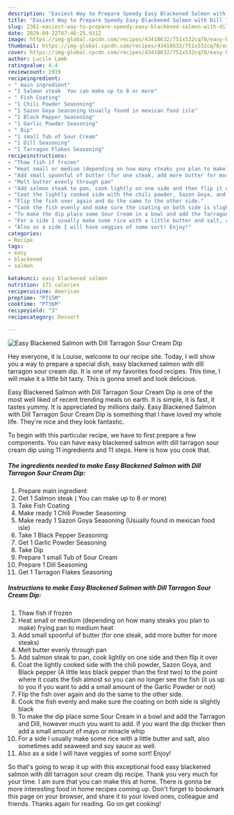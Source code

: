 ```yaml
---
description: "Easiest Way to Prepare Speedy Easy Blackened Salmon with Dill Tarragon Sour Cream Dip"
title: "Easiest Way to Prepare Speedy Easy Blackened Salmon with Dill Tarragon Sour Cream Dip"
slug: 2361-easiest-way-to-prepare-speedy-easy-blackened-salmon-with-dill-tarragon-sour-cream-dip
date: 2020-09-22T07:46:25.931Z
image: https://img-global.cpcdn.com/recipes/43418632/751x532cq70/easy-blackened-salmon-with-dill-tarragon-sour-cream-dip-recipe-main-photo.jpg
thumbnail: https://img-global.cpcdn.com/recipes/43418632/751x532cq70/easy-blackened-salmon-with-dill-tarragon-sour-cream-dip-recipe-main-photo.jpg
cover: https://img-global.cpcdn.com/recipes/43418632/751x532cq70/easy-blackened-salmon-with-dill-tarragon-sour-cream-dip-recipe-main-photo.jpg
author: Lucile Lamb
ratingvalue: 4.4
reviewcount: 1919
recipeingredient:
- " main ingredient"
- "1 Salmon steak  You can make up to 8 or more"
- " Fish Coating"
- "1 Chili Powder Seasoning"
- "1 Sazon Goya Seasoning Usually found in mexican food isle"
- "1 Black Pepper Seasoning"
- "1 Garlic Powder Seasoning"
- " Dip"
- "1 small Tub of Sour Cream"
- "1 Dill Seasoning"
- "1 Tarragon Flakes Seasoning"
recipeinstructions:
- "Thaw fish if frozen"
- "Heat small or medium (depending on how many steaks you plan to make) frying pan to medium heat"
- "Add small spoonful of butter (for one steak, add more butter for more steaks)"
- "Melt butter evenly through pan"
- "Add salmon steak to pan, cook lightly on one side and then flip it over"
- "Coat the lightly cooked side with the chili powder, Sazon Goya, and Black pepper (A little less black pepper than the first two) to the point where it coats the fish almost so you can no longer see the fish (it us up to you if you want to add a small amount of the Garlic Powder or not)"
- "Flip the fish over again and do the same to the other side."
- "Cook the fish evenly and make sure the coating on both side is slightly black"
- "To make the dip place some Sour Cream in a bowl and add the Tarragon and Dill, however much you want to add. If you want the dip thicker then add a small amount of mayo or miracle whip"
- "For a side I usually make some rice with a little butter and salt, also sometimes add seaweed and soy sauce as well."
- "Also as a side I will have veggies of some sort! Enjoy!"
categories:
- Recipe
tags:
- easy
- blackened
- salmon

katakunci: easy blackened salmon 
nutrition: 171 calories
recipecuisine: American
preptime: "PT15M"
cooktime: "PT36M"
recipeyield: "3"
recipecategory: Dessert

---
```



![Easy Blackened Salmon with Dill Tarragon Sour Cream Dip](https://img-global.cpcdn.com/recipes/43418632/751x532cq70/easy-blackened-salmon-with-dill-tarragon-sour-cream-dip-recipe-main-photo.jpg)

Hey everyone, it is Louise, welcome to our recipe site. Today, I will show you a way to prepare a special dish, easy blackened salmon with dill tarragon sour cream dip. It is one of my favorites food recipes. This time, I will make it a little bit tasty. This is gonna smell and look delicious.



Easy Blackened Salmon with Dill Tarragon Sour Cream Dip is one of the most well liked of recent trending meals on earth. It is simple, it is fast, it tastes yummy. It is appreciated by millions daily. Easy Blackened Salmon with Dill Tarragon Sour Cream Dip is something that I have loved my whole life. They're nice and they look fantastic.


To begin with this particular recipe, we have to first prepare a few components. You can have easy blackened salmon with dill tarragon sour cream dip using 11 ingredients and 11 steps. Here is how you cook that.

<!--inarticleads1-->

##### The ingredients needed to make Easy Blackened Salmon with Dill Tarragon Sour Cream Dip:

1. Prepare  main ingredient
1. Get 1 Salmon steak ( You can make up to 8 or more)
1. Take  Fish Coating
1. Make ready 1 Chili Powder Seasoning
1. Make ready 1 Sazon Goya Seasoning (Usually found in mexican food isle)
1. Take 1 Black Pepper Seasoning
1. Get 1 Garlic Powder Seasoning
1. Take  Dip
1. Prepare 1 small Tub of Sour Cream
1. Prepare 1 Dill Seasoning
1. Get 1 Tarragon Flakes Seasoning




<!--inarticleads2-->

##### Instructions to make Easy Blackened Salmon with Dill Tarragon Sour Cream Dip:

1. Thaw fish if frozen
1. Heat small or medium (depending on how many steaks you plan to make) frying pan to medium heat
1. Add small spoonful of butter (for one steak, add more butter for more steaks)
1. Melt butter evenly through pan
1. Add salmon steak to pan, cook lightly on one side and then flip it over
1. Coat the lightly cooked side with the chili powder, Sazon Goya, and Black pepper (A little less black pepper than the first two) to the point where it coats the fish almost so you can no longer see the fish (it us up to you if you want to add a small amount of the Garlic Powder or not)
1. Flip the fish over again and do the same to the other side.
1. Cook the fish evenly and make sure the coating on both side is slightly black
1. To make the dip place some Sour Cream in a bowl and add the Tarragon and Dill, however much you want to add. If you want the dip thicker then add a small amount of mayo or miracle whip
1. For a side I usually make some rice with a little butter and salt, also sometimes add seaweed and soy sauce as well.
1. Also as a side I will have veggies of some sort! Enjoy!




So that's going to wrap it up with this exceptional food easy blackened salmon with dill tarragon sour cream dip recipe. Thank you very much for your time. I am sure that you can make this at home. There is gonna be more interesting food in home recipes coming up. Don't forget to bookmark this page on your browser, and share it to your loved ones, colleague and friends. Thanks again for reading. Go on get cooking!
